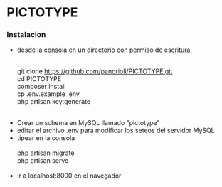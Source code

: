 <h1>PICTOTYPE</h1>

<h3>Instalacion</h3> 

<ul>
  <li>desde la consola en un directorio con permiso de escritura: <br><br>

git clone https://github.com/pandrioli/PICTOTYPE.git<br>
cd PICTOTYPE <br>
composer install <br>
cp .env.example .env <br>
php artisan key:generate <br><br>


</li>

<li>Crear un schema en MySQL llamado "pictotype"</li>

<li>editar el archivo .env para modificar los seteos del servidor MySQL</li>

<li>tipear en la consola<br><br>
php artisan migrate <br>
php artisan serve <br><br>
  </li>

<li> ir a localhost:8000 en el navegador
</li>
